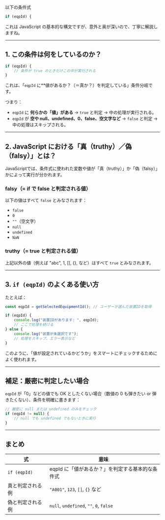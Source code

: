 以下の条件式

```javascript
if (eqpId) {
```

これは JavaScript の基本的な構文ですが、意外と奥が深いので、丁寧に解説しますね。

---

## 1. この条件は何をしているのか？

```javascript
if (eqpId) {
    // 条件が true のときだけこの中が実行される
}
```

これは、「`eqpId` に**値があるか？（＝真か？）を判定している」条件分岐です。

つまり：

- `eqpId` に **何らかの「値」がある** → `true` と判定 → 中の処理が実行される。
- `eqpId` が **空や null、undefined、0、false、空文字など** → `false` と判定 → 中の処理はスキップされる。

---

## 2. JavaScript における「真（truthy）／偽（falsy）」とは？

JavaScriptでは、条件式に使われた変数や値が「真（truthy）」か「偽（falsy）」かによって実行が分かれます。

### falsy（= if で false と判定される値）

以下の値はすべて `false` とみなされます：

- `false`
- `0`
- `""`（空文字）
- `null`
- `undefined`
- `NaN`

### truthy（= true と判定される値）

上記以外の値（例えば "abc", 1, [], {}, など）はすべて `true` とみなされます。

---

## 3. `if (eqpId)` のよくある使い方

たとえば：

```javascript
const eqpId = getSelectedEquipmentId(); // ユーザーが選んだ装置IDを取得

if (eqpId) {
    console.log("装置IDがあります: ", eqpId);
    // ここで処理を続ける
} else {
    console.log("装置が未選択です");
    // 処理をスキップ、エラー表示など
}
```

このように、「値が設定されているかどうか」をスマートにチェックするためによく使われます。

---

## 補足：厳密に判定したい場合

`eqpId` が「0」などの値でも OK としたくない場合（数値の 0 も弾きたい or 弾きたくない）、条件を明確に書きます：

```javascript
// 厳密に null または undefined のみをチェック
if (eqpId != null) {
    // null でも undefined でもないときに実行
}
```

---

## まとめ

| 式 | 意味 |
|----|------|
| `if (eqpId)` | eqpId に「値があるか？」を判定する基本的な条件式 |
| 真と判定される例 | `"A001"`, `123`, `[]`, `{}` など |
| 偽と判定される例 | `null`, `undefined`, `""`, `0`, `false` |
